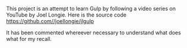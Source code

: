 This project is an attempt to learn Gulp by following a video series on YouTube by Joel Longie.
Here is the source code 
https://github.com//joellongie/jlgulp

It has been commented whereever necessary to understand what does what for my recall.